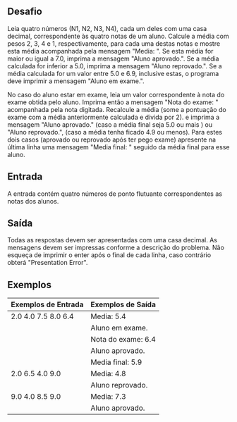 ## Desafio
Leia quatro números (N1, N2, N3, N4), cada um deles com uma casa decimal, correspondente às quatro notas de um aluno. Calcule a média com pesos 2, 3, 4 e 1, respectivamente, 
para cada uma destas notas e mostre esta média acompanhada pela mensagem "Media: ". Se esta média for maior ou igual a 7.0, imprima a mensagem "Aluno aprovado.". Se a média 
calculada for inferior a 5.0, imprima a mensagem "Aluno reprovado.". Se a média calculada for um valor entre 5.0 e 6.9, inclusive estas, o programa deve imprimir a mensagem 
"Aluno em exame.".

No caso do aluno estar em exame, leia um valor correspondente à nota do exame obtida pelo aluno. Imprima então a mensagem "Nota do exame: " acompanhada pela nota digitada. 
Recalcule a média (some a pontuação do exame com a média anteriormente calculada e divida por 2). e imprima a mensagem "Aluno aprovado." (caso a média final seja 5.0 ou mais ) 
ou "Aluno reprovado.", (caso a média tenha ficado 4.9 ou menos). Para estes dois casos (aprovado ou reprovado após ter pego exame) apresente na última linha uma mensagem 
"Media final: " seguido da média final para esse aluno.

## Entrada
A entrada contém quatro números de ponto flutuante correspondentes as notas dos alunos.

## Saída
Todas as respostas devem ser apresentadas com uma casa decimal. As mensagens devem ser impressas conforme a descrição do problema. Não esqueça de imprimir o enter após o final 
de cada linha, caso contrário obterá "Presentation Error".

## Exemplos

Exemplos de Entrada   | Exemplos de Saída
--------- | ------
2.0 4.0 7.5 8.0 6.4 | Media: 5.4
  | Aluno em exame.
  | Nota do exame: 6.4
  | Aluno aprovado.
  | Media final: 5.9
2.0 6.5 4.0 9.0 | Media: 4.8
  | Aluno reprovado.
9.0 4.0 8.5 9.0 | Media: 7.3
  | Aluno aprovado.

